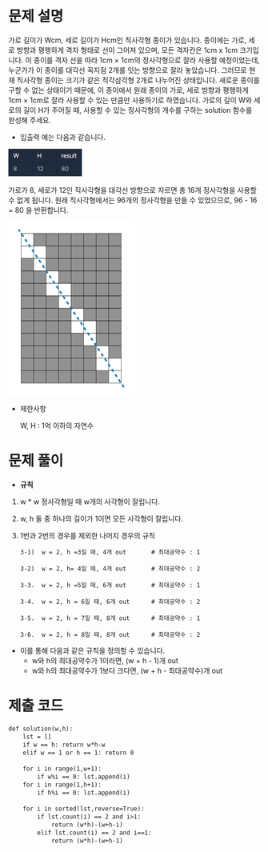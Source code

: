 # 문제 설명

가로 길이가 Wcm, 세로 길이가 Hcm인 직사각형 종이가 있습니다. 종이에는 가로, 세로 방향과 평행하게 격자 형태로 선이 그어져 있으며, 모든 격자칸은 1cm x 1cm 크기입니다. 이 종이를 격자 선을 따라 1cm × 1cm의 정사각형으로 잘라 사용할 예정이었는데, 누군가가 이 종이를 대각선 꼭지점 2개를 잇는 방향으로 잘라 놓았습니다. 그러므로 현재 직사각형 종이는 크기가 같은 직각삼각형 2개로 나누어진 상태입니다. 새로운 종이를 구할 수 없는 상태이기 때문에, 이 종이에서 원래 종이의 가로, 세로 방향과 평행하게 1cm × 1cm로 잘라 사용할 수 있는 만큼만 사용하기로 하였습니다.
가로의 길이 W와 세로의 길이 H가 주어질 때, 사용할 수 있는 정사각형의 개수를 구하는 solution 함수를 완성해 주세요.



- 입출력 예는 다음과 같습니다.

<img src="../../img/i2.JPG" style="zoom:60%;" />

가로가 8, 세로가 12인 직사각형을 대각선 방향으로 자르면 총 16개 정사각형을 사용할 수 없게 됩니다. 원래 직사각형에서는 96개의 정사각형을 만들 수 있었으므로, 96 - 16 = 80 을 반환합니다.

<img src="../../img/i3.JPG" style="zoom:50%;" />



- 제한사항

  W, H : 1억 이하의 자연수



# 문제 풀이

- **규칙**

1) w * w 정사각형일 때 w개의 사각형이 잘립니다.
2) w, h 둘 중 하나의 길이가 1이면 모든 사각형이 잘립니다.
3) 1번과 2번의 경우를 제외한 나머지 경우의 규칙

       3-1)  w = 2, h =3일 때, 4개 out       # 최대공약수 : 1
  
       3-2)  w = 2, h= 4일 때, 4개 out       # 최대공약수 : 2
  
       3-3.  w = 2, h =5일 때, 6개 out       # 최대공약수 : 1
  
       3-4.  w = 2, h = 6일 때, 6개 out      # 최대공약수 : 2
  
       3-5.  w = 2, h = 7일 때, 8개 out      # 최대공약수 : 1
  
       3-6.  w = 2, h = 8일 때, 8개 out      # 최대공약수 : 2
  
  
  
  - 이를 통해 다음과 같은 규칙을 정의할 수 있습니다.
    - w와 h의 최대공약수가 1이라면, (w + h - 1)개 out
    - w와 h의 최대공약수가 1보다 크다면, (w + h - 최대공약수)개 out




# 제출 코드


    def solution(w,h):
        lst = []
        if w == h: return w*h-w
        elif w == 1 or h == 1: return 0
        
        for i in range(1,w+1):
            if w%i == 0: lst.append(i)
        for i in range(1,h+1):
            if h%i == 0: lst.append(i)
                
        for i in sorted(lst,reverse=True):
            if lst.count(i) == 2 and i>1:
                return (w*h)-(w+h-i)
            elif lst.count(i) == 2 and i==1:
                return (w*h)-(w+h-1)
